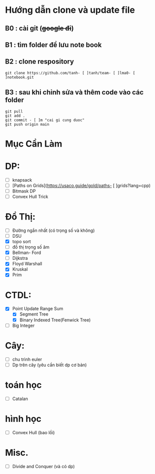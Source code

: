 # Hướng dẫn clone và update file
## B0 : cài git (~~google đi~~)
## B1 : tìm folder để lưu note book
## B2 : clone respository
```
git clone https://github.com/tanh- [ ]tanh/team- [ ]lma0- [ ]notebook.git
```
## B3 : sau khi chỉnh sửa và thêm code vào các folder
```
git pull
git add .
git commit - [ ]m "cai gi cung duoc"
git push origin main
```
# Mục Cần Làm
# DP:
- [ ] knapsack
- [ ] [Paths on Grids](https://usaco.guide/gold/paths- [ ]grids?lang=cpp)
- [ ] Bitmask DP
- [ ] Convex Hull Trick
# Đồ Thị:
- [ ] Đường ngắn nhất (có trọng số và không)
- [ ] DSU
- [x] topo sort
- [ ] đồ thị trọng số âm
- [x] Bellman- Ford
- [ ] Dijkstra
- [x] Floyd Warshall
- [x] Kruskal
- [x] Prim
# CTDL:
- [x] Point Update Range Sum 
    - [x] Segment Tree 
    - [x] Binary Indexed Tree(Fenwick Tree) 
- [ ] Big Integer
# Cây:
- [ ] chu trình euler
- [ ] Dp trên cây (yêu cần biết dp cơ bản)
# toán học
- [ ] Catalan
# hình học
- [ ] Convex Hull (bao lồi)
# Misc.
- [ ] Divide and Conquer (và có dp)
